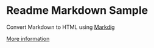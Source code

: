 # Readme Markdown Sample

Convert Markdown to HTML using [Markdig](https://github.com/lunet-io/markdig "Markdig")

[More information](https://csharp.christiannagel.com/2016/07/03/markdown/ "Using Markdown")

